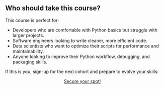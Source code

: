 ## Who should take this course?

This course is perfect for:

 - Developers who are comfortable with Python basics but struggle with larger projects.
 - Software engineers looking to write cleaner, more efficient code.
 - Data scientists who want to optimize their scripts for performance and maintainability.
 - Anyone looking to improve their Python workflow, debugging, and packaging skills.

If this is you, sign-up for the next cohort and prepare to evolve your skills:

<div style="display:flex; justify-content:center;">
<a href="#sign-up" class="btn" style="margin-right: 1em;">Secure your spot!</a>
</div>
